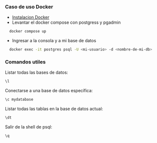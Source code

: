 ### Caso de uso Docker

- [Instalacion Docker](https://docs.docker.com/desktop/install/windows-install/)
- Levantar el docker compose con postgress y pgadmin

```bash
  docker compose up
```

- Ingresar a la consola y a mi base de datos

```bash
  docker exec -it postgres psql -U <mi-usuario> -d <nombre-de-mi-db>
```

### Comandos utiles

Listar todas las bases de datos:

```bash
\l
```

Conectarse a una base de datos específica:

```bash
\c mydatabase
```

Listar todas las tablas en la base de datos actual:

```bash
\dt
```

Salir de la shell de psql:

```bash
\q
```
